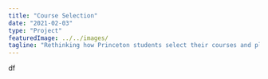 ```yaml
---
title: "Course Selection"
date: "2021-02-03"
type: "Project"
featuredImage: ../../images/
tagline: "Rethinking how Princeton students select their courses and plan their four years."
---
```


df